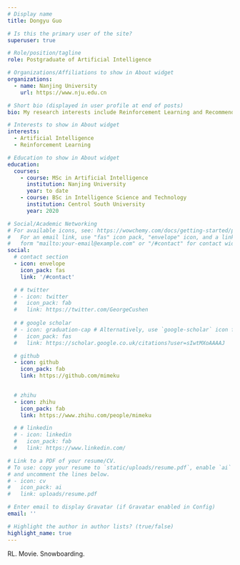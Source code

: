 ```yaml
---
# Display name
title: Dongyu Guo

# Is this the primary user of the site?
superuser: true

# Role/position/tagline
role: Postgraduate of Artificial Intelligence

# Organizations/Affiliations to show in About widget
organizations:
  - name: Nanjing University
    url: https://www.nju.edu.cn

# Short bio (displayed in user profile at end of posts)
bio: My research interests include Reinforcement Learning and Recommend System.

# Interests to show in About widget
interests:
  - Artificial Intelligence
  - Reinforcement Learning

# Education to show in About widget
education:
  courses:
    - course: MSc in Artificial Intelligence
      institution: Nanjing University
      year: to date
    - course: BSc in Intelligence Science and Technology
      institution: Centrol South University
      year: 2020

# Social/Academic Networking
# For available icons, see: https://wowchemy.com/docs/getting-started/page-builder/#icons
#   For an email link, use "fas" icon pack, "envelope" icon, and a link in the
#   form "mailto:your-email@example.com" or "/#contact" for contact widget.
social:
  # contact section
  - icon: envelope
    icon_pack: fas
    link: '/#contact'

  # # twitter
  # - icon: twitter
  #   icon_pack: fab
  #   link: https://twitter.com/GeorgeCushen
  
  # # google scholar
  # - icon: graduation-cap # Alternatively, use `google-scholar` icon from `ai` icon pack
  #   icon_pack: fas
  #   link: https://scholar.google.co.uk/citations?user=sIwtMXoAAAAJ

  # github
  - icon: github
    icon_pack: fab
    link: https://github.com/mimeku
  

  # zhihu
  - icon: zhihu
    icon_pack: fab
    link: https://www.zhihu.com/people/mimeku

  # # linkedin
  # - icon: linkedin
  #   icon_pack: fab
  #   link: https://www.linkedin.com/

# Link to a PDF of your resume/CV.
# To use: copy your resume to `static/uploads/resume.pdf`, enable `ai` icons in `params.toml`,
# and uncomment the lines below.
# - icon: cv
#   icon_pack: ai
#   link: uploads/resume.pdf

# Enter email to display Gravatar (if Gravatar enabled in Config)
email: ''

# Highlight the author in author lists? (true/false)
highlight_name: true
---
```


<!-- Nelson Bighetti is a professor of artificial intelligence at the Stanford AI Lab. His research interests include distributed robotics, mobile computing and programmable matter. He leads the Robotic Neurobiology group, which develops self-reconfiguring robots, systems of self-organizing robots, and mobile sensor networks.

Lorem ipsum dolor sit amet, consectetur adipiscing elit. Sed neque elit, tristique placerat feugiat ac, facilisis vitae arcu. Proin eget egestas augue. Praesent ut sem nec arcu pellentesque aliquet. Duis dapibus diam vel metus tempus vulputate. -->

RL. Movie. Snowboarding.

<!-- {{< icon name="download" pack="fas" >}} Download my {{< staticref "uploads/demo_resume.pdf" "newtab" >}}resumé{{< /staticref >}}. -->
